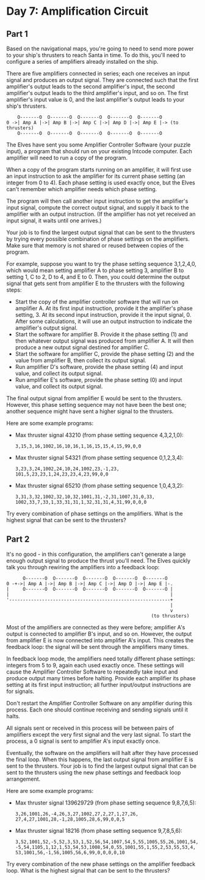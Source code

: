# Day 7: Amplification Circuit

## Part 1

Based on the navigational maps, you're going to need to send more power to your
ship's thrusters to reach Santa in time. To do this, you'll need to configure a
series of amplifiers already installed on the ship.

There are five amplifiers connected in series; each one receives an input signal
and produces an output signal. They are connected such that the first
amplifier's output leads to the second amplifier's input, the second amplifier's
output leads to the third amplifier's input, and so on. The first amplifier's
input value is 0, and the last amplifier's output leads to your ship's
thrusters.

        O-------O  O-------O  O-------O  O-------O  O-------O
    0 ->| Amp A |->| Amp B |->| Amp C |->| Amp D |->| Amp E |-> (to thrusters)
        O-------O  O-------O  O-------O  O-------O  O-------O

The Elves have sent you some Amplifier Controller Software (your puzzle input),
a program that should run on your existing Intcode computer. Each amplifier will
need to run a copy of the program.

When a copy of the program starts running on an amplifier, it will first use an
input instruction to ask the amplifier for its current phase setting (an integer
from 0 to 4). Each phase setting is used exactly once, but the Elves can't
remember which amplifier needs which phase setting.

The program will then call another input instruction to get the amplifier's
input signal, compute the correct output signal, and supply it back to the
amplifier with an output instruction. (If the amplifier has not yet received an
input signal, it waits until one arrives.)

Your job is to find the largest output signal that can be sent to the thrusters
by trying every possible combination of phase settings on the amplifiers. Make
sure that memory is not shared or reused between copies of the program.

For example, suppose you want to try the phase setting sequence 3,1,2,4,0, which
would mean setting amplifier A to phase setting 3, amplifier B to setting 1, C
to 2, D to 4, and E to 0. Then, you could determine the output signal that gets
sent from amplifier E to the thrusters with the following steps:

- Start the copy of the amplifier controller software that will run on amplifier
  A. At its first input instruction, provide it the amplifier's phase setting,
  3. At its second input instruction, provide it the input signal, 0. After some
  calculations, it will use an output instruction to indicate the amplifier's
  output signal.
- Start the software for amplifier B. Provide it the phase setting (1) and then
  whatever output signal was produced from amplifier A. It will then produce a
  new output signal destined for amplifier C.
- Start the software for amplifier C, provide the phase setting (2) and the
  value from amplifier B, then collect its output signal.
- Run amplifier D's software, provide the phase setting (4) and input value, and
  collect its output signal.
- Run amplifier E's software, provide the phase setting (0) and input value, and
  collect its output signal.

The final output signal from amplifier E would be sent to the thrusters.
However, this phase setting sequence may not have been the best one; another
sequence might have sent a higher signal to the thrusters.

Here are some example programs:

- Max thruster signal 43210 (from phase setting sequence 4,3,2,1,0):

      3,15,3,16,1002,16,10,16,1,16,15,15,4,15,99,0,0
- Max thruster signal 54321 (from phase setting sequence 0,1,2,3,4):

      3,23,3,24,1002,24,10,24,1002,23,-1,23,
      101,5,23,23,1,24,23,23,4,23,99,0,0
- Max thruster signal 65210 (from phase setting sequence 1,0,4,3,2):

      3,31,3,32,1002,32,10,32,1001,31,-2,31,1007,31,0,33,
      1002,33,7,33,1,33,31,31,1,32,31,31,4,31,99,0,0,0

Try every combination of phase settings on the amplifiers. What is the highest
signal that can be sent to the thrusters?

## Part 2

It's no good - in this configuration, the amplifiers can't generate a large
enough output signal to produce the thrust you'll need. The Elves quickly talk
you through rewiring the amplifiers into a feedback loop:

          O-------O  O-------O  O-------O  O-------O  O-------O
    0 -+->| Amp A |->| Amp B |->| Amp C |->| Amp D |->| Amp E |-.
    |     O-------O  O-------O  O-------O  O-------O  O-------O |
    |                                                           |
    '-----------------------------------------------------------+
                                                                |
                                                                v
                                                         (to thrusters)

Most of the amplifiers are connected as they were before; amplifier A's output
is connected to amplifier B's input, and so on. However, the output from
amplifier E is now connected into amplifier A's input. This creates the feedback
loop: the signal will be sent through the amplifiers many times.

In feedback loop mode, the amplifiers need totally different phase settings:
integers from 5 to 9, again each used exactly once. These settings will cause
the Amplifier Controller Software to repeatedly take input and produce output
many times before halting. Provide each amplifier its phase setting at its first
input instruction; all further input/output instructions are for signals.

Don't restart the Amplifier Controller Software on any amplifier during this
process. Each one should continue receiving and sending signals until it halts.

All signals sent or received in this process will be between pairs of amplifiers
except the very first signal and the very last signal. To start the process, a 0
signal is sent to amplifier A's input exactly once.

Eventually, the software on the amplifiers will halt after they have processed
the final loop. When this happens, the last output signal from amplifier E is
sent to the thrusters. Your job is to find the largest output signal that can be
sent to the thrusters using the new phase settings and feedback loop
arrangement.

Here are some example programs:

- Max thruster signal 139629729 (from phase setting sequence 9,8,7,6,5):

      3,26,1001,26,-4,26,3,27,1002,27,2,27,1,27,26,
      27,4,27,1001,28,-1,28,1005,28,6,99,0,0,5

- Max thruster signal 18216 (from phase setting sequence 9,7,8,5,6):

      3,52,1001,52,-5,52,3,53,1,52,56,54,1007,54,5,55,1005,55,26,1001,54,
      -5,54,1105,1,12,1,53,54,53,1008,54,0,55,1001,55,1,55,2,53,55,53,4,
      53,1001,56,-1,56,1005,56,6,99,0,0,0,0,10

Try every combination of the new phase settings on the amplifier feedback loop.
What is the highest signal that can be sent to the thrusters?